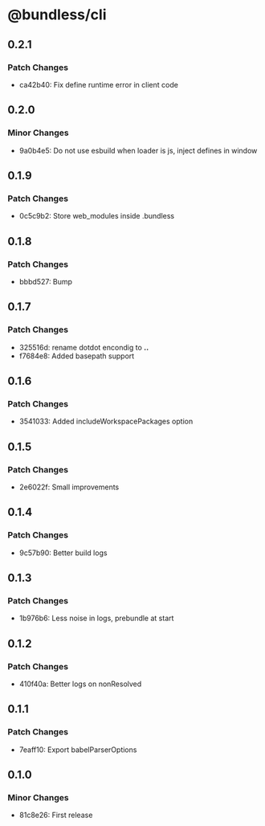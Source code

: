 # @bundless/cli

## 0.2.1

### Patch Changes

-   ca42b40: Fix define runtime error in client code

## 0.2.0

### Minor Changes

-   9a0b4e5: Do not use esbuild when loader is js, inject defines in window

## 0.1.9

### Patch Changes

-   0c5c9b2: Store web_modules inside .bundless

## 0.1.8

### Patch Changes

-   bbbd527: Bump

## 0.1.7

### Patch Changes

-   325516d: rename dotdot encondig to **..**
-   f7684e8: Added basepath support

## 0.1.6

### Patch Changes

-   3541033: Added includeWorkspacePackages option

## 0.1.5

### Patch Changes

-   2e6022f: Small improvements

## 0.1.4

### Patch Changes

-   9c57b90: Better build logs

## 0.1.3

### Patch Changes

-   1b976b6: Less noise in logs, prebundle at start

## 0.1.2

### Patch Changes

-   410f40a: Better logs on nonResolved

## 0.1.1

### Patch Changes

-   7eaff10: Export babelParserOptions

## 0.1.0

### Minor Changes

-   81c8e26: First release
